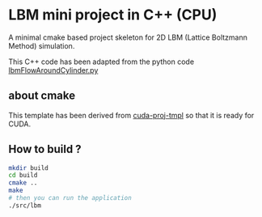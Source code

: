 # LBM mini project in C++ (CPU)

A minimal cmake based project skeleton for 2D LBM (Lattice Boltzmann Method) simulation.

This C++ code has been adapted from the python code [lbmFlowAroundCylinder.py](https://github.com/sidsriv/Simulation-and-modelling-of-natural-processes/blob/master/lbmFlowAroundCylinder.py)

## about cmake

This template has been derived from [cuda-proj-tmpl](https://github.com/pkestene/cuda-proj-tmpl) so that it is ready for CUDA.

## How to build ?

```bash
mkdir build
cd build
cmake ..
make
# then you can run the application
./src/lbm
```
